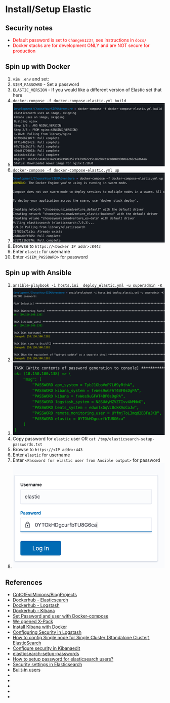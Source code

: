 # Install/Setup Elastic

## Security notes
* <span style="color:red;">Default password is set to `Changem123!`, see instructions in `docs/`</span>
* <span style="color:red;">Docker stacks are for development ONLY and are NOT secure for production</span>

## Spin up with Docker
1. `vim .env` and set:
  1. `SIEM_PASSOWRD` - Set a password 
  1. `ELASTIC_VERSION` - If you would like a different version of Elastic set that here
1. `docker-compose -f docker-compose-elastic.yml build`
  1. ![Elastic Docker build](../.img/elastic_docker_build.png)
1. `docker-compose -f docker-compose-elastic.yml up`
  1. ![Elastic Docker up](../.img/elastic_docker_up.png)
1. Browse to `https://<Docker IP addr>:8443`
  1. Enter `elastic` for username
  1. Enter `<SIEM_PASSOWRD>` for password

## Spin up with Ansible
1. `ansible-playbook -i hosts.ini  deploy_elastic.yml -u superadmin -K`
  1. ![elastic_ansible_playbook_run](../.img/elastic_ansible_playbook_run.png)
  1. ![elastic_ansible_pass_generation](../.img/elastic_ansible_pass_generation.png)
  1. Copy password for `elastic` user OR `cat /tmp/elasticsearch-setup-passwords.txt`
1. Browse to `https://<IP addr>:443`
  1. Enter `elastic` for username
  1. Enter `<Password for elastic user from Ansible output>` for password
  1. ![elastic_ansible_login](../.img/elastic_ansible_login.png)

## References
* [CptOfEvilMinions/BlogProjects](https://github.com/CptOfEvilMinions/BlogProjects/tree/master/ElasticStackv7)
* [Dockerhub - Elasticsearch](https://hub.docker.com/_/elasticsearch)
* [Dockerhub - Logstash](https://hub.docker.com/_/logstash)
* [Dockerhub - Kibana](https://hub.docker.com/_/kibana)
* [Set Password and user with Docker-compose](https://discuss.elastic.co/t/set-password-and-user-with-docker-compose/225075/2)
* [We opened X-Pack](https://www.elastic.co/what-is/open-x-pack)
* [Install Kibana with Docker](https://www.elastic.co/guide/en/kibana/current/docker.html)
* [Configuring Security in Logstash](https://www.elastic.co/guide/en/logstash/current/ls-security.html)
* [How to config Single node for Single Cluster (Standalone Cluster) ElasticSearch](https://stackoverflow.com/questions/16432300/how-to-config-single-node-for-single-cluster-standalone-cluster-elasticsearch)
* [Configure security in Kibanaedit](https://www.elastic.co/guide/en/kibana/current/using-kibana-with-security.html)
* [elasticsearch-setup-passwords](https://www.elastic.co/guide/en/elasticsearch/reference/current/setup-passwords.html)
* [How to setup password for elasticsearch users?](https://stackoverflow.com/questions/59644348/how-to-setup-password-for-elasticsearch-users)
* [Security settings in Elasticsearch](https://www.elastic.co/guide/en/elasticsearch/reference/current/security-settings.html)
* [Built-in users](https://www.elastic.co/guide/en/elasticsearch/reference/current/built-in-users.html)
* []()
* []()
* []()
* []()
* []()
